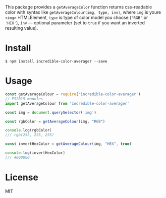 #

This package provides a ```getAverageColor``` function returns css-readable color with syntax like ```getAverageColour(img, type, inv)```, where ```img``` is youre ```<img>``` HTMLElement, ```type``` is type of color model you choose (```'RGB'``` or ```'HEX'```), ```inv``` — optional parameter (set to ```true``` if you want an inverted resulting value).

# Install

```shell
$ npm install incredible-color-averager --save
```
# Usage

```javascript
const getAverageColour = require('incredible-color-averager')
// ES2015 modules
import getAverageColour from 'incredible-color-averager'

const img = document.querySelector('img')

const rgbColor = getAverageColour(img, "RGB")

console.log(rgbColor)
/// rgb(255, 255, 255)

const invertHexColor = getAverageColour(img, "HEX", true)

console.log(invertHexColor)
/// #000000
```
# License

MIT